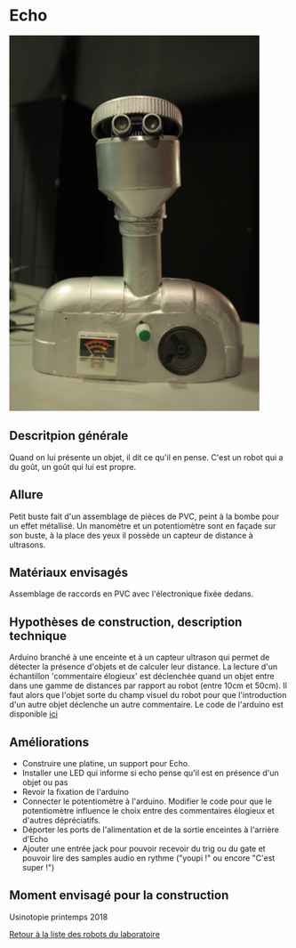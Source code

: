 
# Echo

![](/ressources/photos/echo.JPG)

## Descritpion générale
Quand on lui présente un objet, il dit ce qu'il en pense. C'est un robot qui a du goût, un goût qui lui est propre.

## Allure
Petit buste fait d'un assemblage de pièces de PVC, peint à la bombe pour un effet métallisé.
Un manomètre et un potentiomètre sont en façade sur son buste, à la place des yeux il possède un capteur de distance à ultrasons.


## Matériaux envisagés
Assemblage de raccords en PVC avec l'électronique fixée dedans.


## Hypothèses de construction, description technique
Arduino branché à une enceinte et à un capteur ultrason qui permet de détecter la présence d'objets et de calculer leur distance. La lecture d'un échantillon 'commentaire élogieux' est déclenchée quand un objet entre dans une gamme de distances par rapport au robot (entre 10cm et 50cm). Il faut alors que l'objet sorte du champ visuel du robot pour que l'introduction d'un autre objet déclenche un autre commentaire. Le code de l'arduino est disponible [ici](../../sources/arduino/echo/echo/echo.ino)

## Améliorations

- Construire une platine, un support pour Echo.
- Installer une LED qui informe si echo pense qu'il est en présence d'un objet ou pas
- Revoir la fixation de l'arduino
- Connecter le potentiomètre à l'arduino. Modifier le code pour que le potentiomètre influence le choix entre des commentaires élogieux et d'autres dépréciatifs.
- Déporter les ports de l'alimentation et de la sortie enceintes à l'arrière d'Echo
- Ajouter une entrée jack pour pouvoir recevoir du trig ou du gate et pouvoir lire des samples audio en rythme ("youpi !" ou encore "C'est super !")


## Moment envisagé pour la construction

Usinotopie printemps 2018

[Retour à la liste des robots du laboratoire](.)
